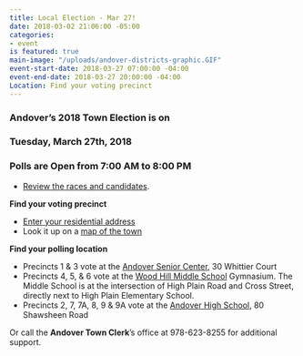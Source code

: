 ```yaml
---
title: Local Election - Mar 27!
date: 2018-03-02 21:06:00 -05:00
categories:
- event
is featured: true
main-image: "/uploads/andover-districts-graphic.GIF"
event-start-date: 2018-03-27 07:00:00 -04:00
event-end-date: 2018-03-27 20:00:00 -04:00
Location: Find your voting precinct
---
```


### Andover’s 2018 Town Election is on 
### Tuesday, March 27th, 2018
### Polls are Open from 7:00 AM to 8:00 PM

* [Review the races and candidates](http://bit.ly/2Fejmiw).

**Find your voting precinct**
* [Enter your residential address](http://www.sec.state.ma.us/WhereDoIVoteMA/bal/MyElectionInfo.aspx)
* Look it up on a [map of the town](https://andoverma.gov/DocumentCenter/View/2013)

**Find your polling location**
* Precincts 1 & 3 vote at the [Andover Senior Center](http://bit.ly/2FYicVe), 30 Whittier Court
* Precincts 4, 5, & 6 vote at the [Wood Hill Middle School](http://bit.ly/2oVs2iB) Gymnasium. The Middle School is at the intersection of High Plain Road and Cross Street, directly next to High Plain Elementary School.
* Precincts 2, 7, 7A, 8, 9 & 9A vote at the [Andover High School](http://bit.ly/2tjpBvV), 80 Shawsheen Road

Or call the **Andover Town Clerk**’s office at 978-623-8255 for additional support. 